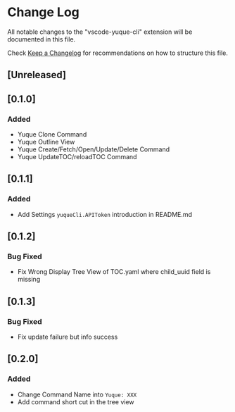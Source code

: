 # Change Log

All notable changes to the "vscode-yuque-cli" extension will be documented in this file.

Check [Keep a Changelog](http://keepachangelog.com/) for recommendations on how to structure this file.

## [Unreleased]

## [0.1.0]

### Added
- Yuque Clone Command
- Yuque Outline View
- Yuque Create/Fetch/Open/Update/Delete Command
- Yuque UpdateTOC/reloadTOC Command

## [0.1.1]

### Added

- Add Settings `yuqueCli.APIToken` introduction in README.md

## [0.1.2]

### Bug Fixed

- Fix Wrong Display Tree View of TOC.yaml where child_uuid field is missing

## [0.1.3]

### Bug Fixed

- Fix update failure but info success

## [0.2.0]

### Added

- Change Command Name into `Yuque: XXX`
- Add command short cut in the tree view